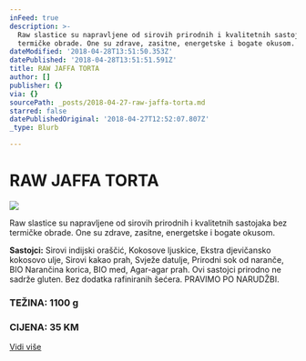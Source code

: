 ```yaml
---
inFeed: true
description: >-
  Raw slastice su napravljene od sirovih prirodnih i kvalitetnih sastojaka bez
  termičke obrade. One su zdrave, zasitne, energetske i bogate okusom.
dateModified: '2018-04-28T13:51:50.353Z'
datePublished: '2018-04-28T13:51:51.591Z'
title: RAW JAFFA TORTA
author: []
publisher: {}
via: {}
sourcePath: _posts/2018-04-27-raw-jaffa-torta.md
starred: false
datePublishedOriginal: '2018-04-27T12:52:07.807Z'
_type: Blurb

---
```

# RAW JAFFA TORTA
![](https://the-grid-user-content.s3-us-west-2.amazonaws.com/6b3d653a-eb4b-4e25-95bd-1dd3e4ec6377.jpg)

Raw slastice su napravljene od sirovih prirodnih i kvalitetnih sastojaka bez termičke obrade. One su zdrave, zasitne, energetske i bogate okusom.

**Sastojci:** Sirovi indijski oraščić, Kokosove ljuskice, Ekstra djevičansko kokosovo ulje, Sirovi kakao prah, Svježe datulje, Prirodni sok od naranče, BIO Narančina korica, BIO med, Agar-agar prah. Ovi sastojci prirodno ne sadrže gluten. Bez dodatka rafiniranih šećera. PRAVIMO PO NARUDŽBI.

### TEŽINA: 1100 g

### CIJENA: 35 KM
[Vidi više][0]

[0]: https://www.facebook.com/greenday.kolaci.peciva/posts/224999531574115